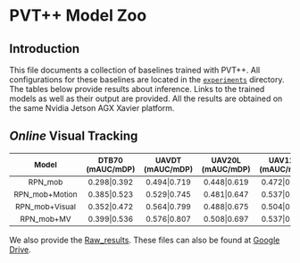 # PVT++ Model Zoo

## Introduction

This file documents a collection of baselines trained with PVT++. All configurations for these baselines are located in the [`experiments`](experiments) directory. The tables below provide results about inference. Links to the trained models as well as their output are provided. All the results are obtained on the same Nvidia Jetson AGX Xavier platform.

## *Online* Visual Tracking

|     <sub>Model</sub>      | <sub>DTB70</br> (mAUC/mDP) </sub> | <sub>UAVDT</br> (mAUC/mDP) </sub> | <sub>UAV20L</br> (mAUC/mDP) </sub> | <sub>UAV123</br> (mAUC/mDP) </sub> |                        <sub>URL</sub>                        |
| :-----------------------: | :-------------------------------: | :-------------------------------: | :--------------------------------: | :--------------------------------: | :----------------------------------------------------------: |
|    <sub>RPN_mob</sub>     |      <sub>0.298\|0.392</sub>      |      <sub>0.494\|0.719</sub>      |      <sub>0.448\|0.619</sub>       |      <sub>0.472\|0.678</sub>       | <sub>[RPN_Mob](https://mega.nz/file/8VlQXBIQ#ZbEBQnpMbQLJPQ0KqpALeHCZvxvOzW6QjTxX3hfnXS0)</sub> |
| <sub>RPN_mob+Motion</sub> |      <sub>0.385\|0.523</sub>      |      <sub>0.529\|0.745</sub>      |      <sub>0.481\|0.647</sub>       |      <sub>0.537\|0.737</sub>       | <sub>[RPN_Mob_M](https://mega.nz/file/hFVklIpZ#0M1VJ7C1zmz4NrfwqWVuVMKRVjyEHedqaAVco2UkYX8)</sub> |
| <sub>RPN_mob+Visual</sub> |      <sub>0.352\|0.472</sub>      |      <sub>0.564\|0.799</sub>      |      <sub>0.488\|0.675</sub>       |      <sub>0.504\|0.703</sub>       | <sub>[RPN_Mob_V](https://mega.nz/file/NRdlTTDS#TAcQwgEJmHLghFxFmDCTOv0gu5z57Eo3iiCaw-dRREw)</sub> |
|   <sub>RPN_mob+MV</sub>   |      <sub>0.399\|0.536</sub>      |      <sub>0.576\|0.807</sub>      |      <sub>0.508\|0.697</sub>       |      <sub>0.537\|0.741</sub>       | <sub>[RPN_Mob_MV](https://mega.nz/file/EVFxSSYB#4TFSJoVELbztvhJX8xkDlqwldmJT6XucHBEy9nINdlM)</sub> |

We also provide the [Raw_results](https://mega.nz/file/tFd02RxC#98PDk3XDhcXo9sZ-seKP5aklT0xC8rvbcUm77xu1Cmo).
These files can also be found at [Google Drive](https://drive.google.com/file/d/1oZjoHGGXqKSC43yKTwn2zwxFQprDXp7L/view?usp=sharing).
